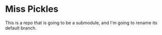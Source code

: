 # Miss Pickles

This is a repo that is going to be a submodule, and I'm going to rename its default branch.

